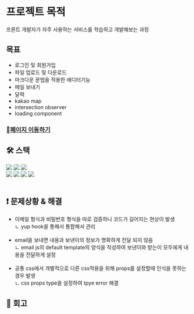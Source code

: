 # 프로젝트 목적
프론트 개발자가 자주 사용하는 서비스를 학습하고 개발해보는 과정

## 목표
<ul>
<li>로그인 및 회원가입</li>
<li>파일 업로드 및 다운로드</li>
<li>마크다운 문법을 적용한 에디터기능</li>
<li>메일 보내기</li>
<li>달력</li>
<li>kakao map</li>
<li>intersection observer</li>
<li>loading component</li>
</ul>

### 🔗[페이지 이동하기](https://f-e-func-development.vercel.app/)

## **🛠️ 스택**

<div>
<img src="https://img.shields.io/badge/html-1572B6?style=for-the-badge&logo=html5&logoColor=white"> 
<img src="https://img.shields.io/badge/css-1572B6?style=for-the-badge&logo=css3&logoColor=white"> 
<img src="https://img.shields.io/badge/javascript-F7DF1E?style=for-the-badge&logo=javascript&logoColor=black"> 
<br>
 <img src="https://img.shields.io/badge/react-61DAFB?style=for-the-badge&logo=react&logoColor=black"> 
<img src="https://img.shields.io/badge/TypeScript-3178c6?style=for-the-badge&logo=TypeScript&logoColor=white">
<img src="https://img.shields.io/badge/Next.js-339933?style=for-the-badge&logo=Next.js&logoColor=white">
 <img src="https://img.shields.io/badge/styled components-DB7093?style=for-the-badge&logo=styledcomponents&logoColor=white">
 </div>
<br>

## **❗ 문제상황 & 해결**
<ul>
 
 <li>이메일 형식과 비밀번호 형식을 따로 검증하니 코드가 길어지는 현상이 발생</li>
 <div>ㄴ yup hook을 통해서 통합해서 관리</div>
 <br>
 <li>email을 보내면 내용과 보낸이의 정보가 명확하게 전달 되지 않음</li>
 <div>ㄴ email js의 default template의 양식을 작성하여 보낸이와 받는이 모두에게 내용을 전달하게 설정</div>
  <br>
 <li>공통 css에서 개별적으로 다른 css적용을 위해 props를 설정할때 인식을 못하는 경우 발생
</li>
 <div>ㄴ css props type을 설정하여 tpye error 해결</div>
 </ul>

## **📌 회고**
<ul>
 
 </ul>
